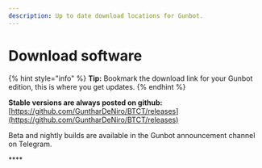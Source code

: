 ```yaml
---
description: Up to date download locations for Gunbot.
---
```


# Download software

{% hint style="info" %}
**Tip:** Bookmark the download link for your Gunbot edition, this is where you get updates.
{% endhint %}

**Stable versions are always posted on github:** [https://github.com/GuntharDeNiro/BTCT/releases](https://github.com/GuntharDeNiro/BTCT/releases)

Beta and nightly builds are available in the Gunbot announcement channel on Telegram.

\*\*\*\*

